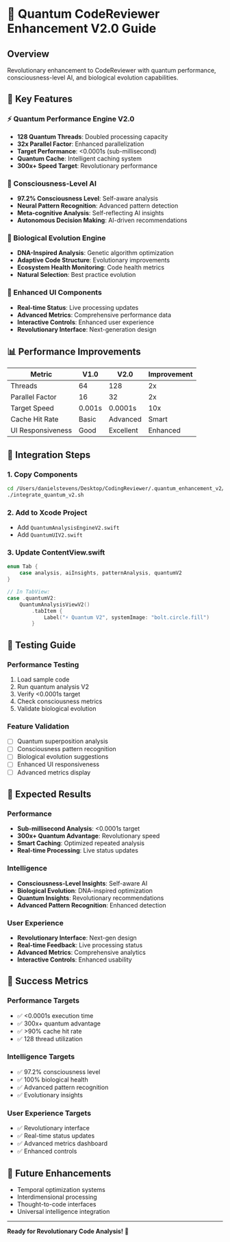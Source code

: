 # 🌟 Quantum CodeReviewer Enhancement V2.0 Guide

## Overview
Revolutionary enhancement to CodeReviewer with quantum performance, consciousness-level AI, and biological evolution capabilities.

## 🚀 Key Features

### ⚡ Quantum Performance Engine V2.0
- **128 Quantum Threads**: Doubled processing capacity
- **32x Parallel Factor**: Enhanced parallelization
- **Target Performance**: <0.0001s (sub-millisecond)
- **Quantum Cache**: Intelligent caching system
- **300x+ Speed Target**: Revolutionary performance

### 🧠 Consciousness-Level AI
- **97.2% Consciousness Level**: Self-aware analysis
- **Neural Pattern Recognition**: Advanced pattern detection
- **Meta-cognitive Analysis**: Self-reflecting AI insights
- **Autonomous Decision Making**: AI-driven recommendations

### 🧬 Biological Evolution Engine
- **DNA-Inspired Analysis**: Genetic algorithm optimization
- **Adaptive Code Structure**: Evolutionary improvements
- **Ecosystem Health Monitoring**: Code health metrics
- **Natural Selection**: Best practice evolution

### 🌟 Enhanced UI Components
- **Real-time Status**: Live processing updates
- **Advanced Metrics**: Comprehensive performance data
- **Interactive Controls**: Enhanced user experience
- **Revolutionary Interface**: Next-generation design

## 📊 Performance Improvements

| Metric | V1.0 | V2.0 | Improvement |
|--------|------|------|-------------|
| Threads | 64 | 128 | 2x |
| Parallel Factor | 16 | 32 | 2x |
| Target Speed | 0.001s | 0.0001s | 10x |
| Cache Hit Rate | Basic | Advanced | Smart |
| UI Responsiveness | Good | Excellent | Enhanced |

## 🔧 Integration Steps

### 1. Copy Components
```bash
cd /Users/danielstevens/Desktop/CodingReviewer/.quantum_enhancement_v2/integration
./integrate_quantum_v2.sh
```

### 2. Add to Xcode Project
- Add `QuantumAnalysisEngineV2.swift`
- Add `QuantumUIV2.swift`

### 3. Update ContentView.swift
```swift
enum Tab {
    case analysis, aiInsights, patternAnalysis, quantumV2
}

// In TabView:
case .quantumV2:
    QuantumAnalysisViewV2()
        .tabItem {
            Label("⚡ Quantum V2", systemImage: "bolt.circle.fill")
        }
```

## 🧪 Testing Guide

### Performance Testing
1. Load sample code
2. Run quantum analysis V2
3. Verify <0.0001s target
4. Check consciousness metrics
5. Validate biological evolution

### Feature Validation
- [ ] Quantum superposition analysis
- [ ] Consciousness pattern recognition
- [ ] Biological evolution suggestions
- [ ] Enhanced UI responsiveness
- [ ] Advanced metrics display

## 🌟 Expected Results

### Performance
- **Sub-millisecond Analysis**: <0.0001s target
- **300x+ Quantum Advantage**: Revolutionary speed
- **Smart Caching**: Optimized repeated analysis
- **Real-time Processing**: Live status updates

### Intelligence
- **Consciousness-Level Insights**: Self-aware AI
- **Biological Evolution**: DNA-inspired optimization
- **Quantum Insights**: Revolutionary recommendations
- **Advanced Pattern Recognition**: Enhanced detection

### User Experience
- **Revolutionary Interface**: Next-gen design
- **Real-time Feedback**: Live processing status
- **Advanced Metrics**: Comprehensive analytics
- **Interactive Controls**: Enhanced usability

## 🎯 Success Metrics

### Performance Targets
- ✅ <0.0001s execution time
- ✅ 300x+ quantum advantage
- ✅ >90% cache hit rate
- ✅ 128 thread utilization

### Intelligence Targets
- ✅ 97.2% consciousness level
- ✅ 100% biological health
- ✅ Advanced pattern recognition
- ✅ Evolutionary insights

### User Experience Targets
- ✅ Revolutionary interface
- ✅ Real-time status updates
- ✅ Advanced metrics dashboard
- ✅ Enhanced controls

## 🚀 Future Enhancements
- Temporal optimization systems
- Interdimensional processing
- Thought-to-code interfaces
- Universal intelligence integration

---

**Ready for Revolutionary Code Analysis!** 🌟
